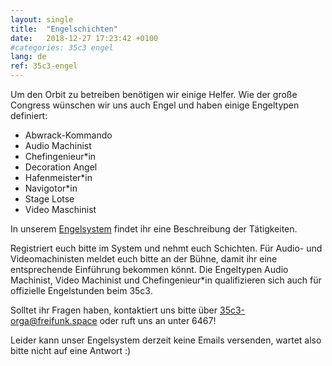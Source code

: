 ```yaml
---
layout: single
title:  "Engelschichten"
date:   2018-12-27 17:23:42 +0100
#categories: 35c3 engel
lang: de
ref: 35c3-engel
---
```


Um den Orbit zu betreiben benötigen wir einige Helfer. Wie der große Congress wünschen wir uns auch Engel und haben einige Engeltypen definiert:

* Abwrack-Kommando				
* Audio Machinist
* Chefingenieur*in				
* Decoration Angel				
* Hafenmeister*in
* Navigotor*in				
* Stage Lotse
* Video Maschinist

In unserem [Engelsystem](https://engelsystem.oio.social/angeltypes?action=about) findet ihr eine Beschreibung der Tätigkeiten.

Registriert euch bitte im System und nehmt euch Schichten. Für Audio- und Videomachinisten meldet euch bitte an der Bühne, damit ihr eine entsprechende Einführung bekommen könnt. Die Engeltypen Audio Machinist, Video Machinist und Chefingenieur*in qualifizieren sich auch für offizielle Engelstunden beim 35c3.

Solltet ihr Fragen haben, kontaktiert uns bitte über 35c3-orga@freifunk.space oder ruft uns an unter 6467!

Leider kann unser Engelsystem derzeit keine Emails versenden, wartet also bitte nicht auf eine Antwort :)
